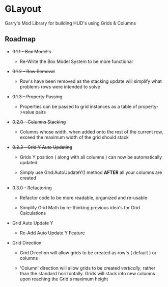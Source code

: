 # GLayout

Garry's Mod Library for building HUD's using Grids & Columns


## Roadmap

* ~~0.1.1 - Box Model's~~

    * Re-Write the Box Model System to be more functional

* ~~0.1.2 - Row Removal~~
    
    * Row's have been removed as the stacking update will simplify what problems rows were intended to solve


* ~~0.1.3 - Property Passing~~

    * Properties can be passed to grid instances as a table of property->value pairs


* ~~0.2.0 - Columns Stacking~~
    
    * Columns whose width, when added onto the rest of the current row, exceed the maximum width of the grid should stack


* ~~0.2.3 - Grid Y Auto Updating~~

    * Grids Y position ( along with all columns ) can now be automatically updated

    * Simply use Grid:AutoUpdateY() method **AFTER** all your columns are created


* ~~0.3.0 - Refactoring~~

    * Refactor code to be more readable, organized and re-usable

    * Simplify Grid Math by re-thinking previous idea's for Grid Calculations


* Grid Auto Update Y
    
    * Re-Add Auto Update Y Feature


* Grid Direction
    
    * Grid Direction will allow grids to be created as row's ( default ) or columns

    * 'Column' direction will allow grids to be created *vertically*, rather than the standard horizontally. Grids will stack into new columns upon reaching the Grid's maximum height